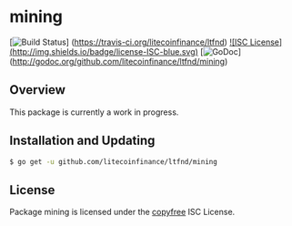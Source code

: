 mining
======

[![Build Status](http://img.shields.io/travis/litecoinfinance/ltfnd.svg)]
(https://travis-ci.org/litecoinfinance/ltfnd) [![ISC License]
(http://img.shields.io/badge/license-ISC-blue.svg)](http://copyfree.org)
[![GoDoc](https://img.shields.io/badge/godoc-reference-blue.svg)]
(http://godoc.org/github.com/litecoinfinance/ltfnd/mining)

## Overview

This package is currently a work in progress.

## Installation and Updating

```bash
$ go get -u github.com/litecoinfinance/ltfnd/mining
```

## License

Package mining is licensed under the [copyfree](http://copyfree.org) ISC
License.
